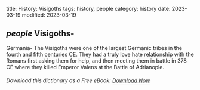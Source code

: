 title: History: Visigoths
tags: history, people
category: history
date: 2023-03-19
modified: 2023-03-19

## _people_ Visigoths-
Germania-
The Visigoths were one of the largest
Germanic tribes in the fourth and fifth centuries CE. They had a
truly love hate relationship with the Romans first asking them for
help, and then meeting them in battle in 378 CE
 where they
killed Emperor Valens at the Battle of Adrianople.


###### Download *this* dictionary as a Free eBook: [Download Now]({static}static/SerfHistoryDictionary.pdf)

